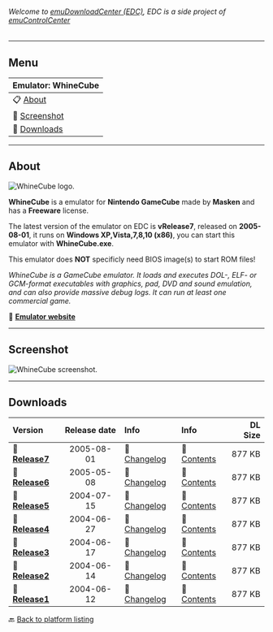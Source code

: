 ###### Welcome to [emuDownloadCenter (EDC)](https://github.com/PhoenixInteractiveNL/emuDownloadCenter/wiki/), EDC is a side project of [emuControlCenter](https://github.com/PhoenixInteractiveNL/emuControlCenter/wiki/)
***
## Menu
| **Emulator: WhineCube** |
|:---------|
| :clipboard: [About](#about) |
| :sunrise: [Screenshot](#screenshot) |
| :floppy_disk: [Downloads](#downloads) |
***
## About
![](https://github.com/PhoenixInteractiveNL/emuDownloadCenter/wiki/images_emulator/whinecube_logo_200.jpg "WhineCube logo.")

**WhineCube** is a emulator for **Nintendo GameCube** made by **Masken** and has a **Freeware** license.

The latest version of the emulator on EDC is **vRelease7**, released on **2005-08-01**, it runs on **Windows XP,Vista,7,8,10 (x86)**, you can start this emulator with **WhineCube.exe**.

This emulator does **NOT** specificly need BIOS image(s) to start ROM files!

_WhineCube is a GameCube emulator. It loads and executes DOL-, ELF- or GCM-format executables with graphics, pad, DVD and sound emulation, and can also provide massive debug logs. It can run at least one commercial game._

:link: [**Emulator website**](http://whinecube.emulation64.com/)
***
## Screenshot
![](https://raw.githubusercontent.com/PhoenixInteractiveNL/emuDownloadCenter/master/hooks/whinecube/screen.jpg "WhineCube screenshot.")
***
## Downloads
| Version  | Release date  | Info       | Info       | DL Size    |
|:---------|:-------------:|:-----------|:-----------|-----------:|
| :floppy_disk: [**Release7**](https://github.com/PhoenixInteractiveNL/edc-repo0004/raw/master/whinecube/Release7.7z) | 2005-08-01 | :page_facing_up: [Changelog](https://github.com/PhoenixInteractiveNL/edc-repo0004/blob/master/whinecube/Release7_changelog.txt) | :mag_right: [Contents](https://github.com/PhoenixInteractiveNL/edc-repo0004/blob/master/whinecube/Release7_contents.txt) | 877 KB |
| :floppy_disk: [**Release6**](https://github.com/PhoenixInteractiveNL/edc-repo0004/raw/master/whinecube/Release6.7z) | 2005-05-08 | :page_facing_up: [Changelog](https://github.com/PhoenixInteractiveNL/edc-repo0004/blob/master/whinecube/Release6_changelog.txt) | :mag_right: [Contents](https://github.com/PhoenixInteractiveNL/edc-repo0004/blob/master/whinecube/Release6_contents.txt) | 877 KB |
| :floppy_disk: [**Release5**](https://github.com/PhoenixInteractiveNL/edc-repo0004/raw/master/whinecube/Release5.7z) | 2004-07-15 | :page_facing_up: [Changelog](https://github.com/PhoenixInteractiveNL/edc-repo0004/blob/master/whinecube/Release5_changelog.txt) | :mag_right: [Contents](https://github.com/PhoenixInteractiveNL/edc-repo0004/blob/master/whinecube/Release5_contents.txt) | 877 KB |
| :floppy_disk: [**Release4**](https://github.com/PhoenixInteractiveNL/edc-repo0004/raw/master/whinecube/Release4.7z) | 2004-06-27 | :page_facing_up: [Changelog](https://github.com/PhoenixInteractiveNL/edc-repo0004/blob/master/whinecube/Release4_changelog.txt) | :mag_right: [Contents](https://github.com/PhoenixInteractiveNL/edc-repo0004/blob/master/whinecube/Release4_contents.txt) | 877 KB |
| :floppy_disk: [**Release3**](https://github.com/PhoenixInteractiveNL/edc-repo0004/raw/master/whinecube/Release3.7z) | 2004-06-17 | :page_facing_up: [Changelog](https://github.com/PhoenixInteractiveNL/edc-repo0004/blob/master/whinecube/Release3_changelog.txt) | :mag_right: [Contents](https://github.com/PhoenixInteractiveNL/edc-repo0004/blob/master/whinecube/Release3_contents.txt) | 877 KB |
| :floppy_disk: [**Release2**](https://github.com/PhoenixInteractiveNL/edc-repo0004/raw/master/whinecube/Release2.7z) | 2004-06-14 | :page_facing_up: [Changelog](https://github.com/PhoenixInteractiveNL/edc-repo0004/blob/master/whinecube/Release2_changelog.txt) | :mag_right: [Contents](https://github.com/PhoenixInteractiveNL/edc-repo0004/blob/master/whinecube/Release2_contents.txt) | 877 KB |
| :floppy_disk: [**Release1**](https://github.com/PhoenixInteractiveNL/edc-repo0004/raw/master/whinecube/Release1.7z) | 2004-06-12 | :page_facing_up: [Changelog](https://github.com/PhoenixInteractiveNL/edc-repo0004/blob/master/whinecube/Release1_changelog.txt) | :mag_right: [Contents](https://github.com/PhoenixInteractiveNL/edc-repo0004/blob/master/whinecube/Release1_contents.txt) | 877 KB |

:back: [Back to platform listing](https://github.com/PhoenixInteractiveNL/emuDownloadCenter/wiki/EDC-Platform-List)
